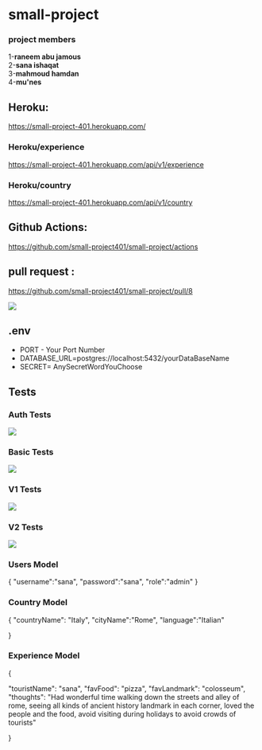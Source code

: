 # small-project

### project members

1-**raneem abu jamous**</br>
2-**sana ishaqat**</br>
3-**mahmoud hamdan**</br>
4-**mu'nes**</br>


## Heroku:

https://small-project-401.herokuapp.com/

### Heroku/experience

https://small-project-401.herokuapp.com/api/v1/experience

### Heroku/country

https://small-project-401.herokuapp.com/api/v1/country

## Github Actions:

https://github.com/small-project401/small-project/actions

## pull request :

https://github.com/small-project401/small-project/pull/8


![](lab10.PNG)

## .env

- PORT - Your Port Number
- DATABASE_URL=postgres://localhost:5432/yourDataBaseName
- SECRET= AnySecretWordYouChoose

## Tests

### Auth Tests

![](auth.test.all.passed.PNG)

### Basic Tests

![](basic.test.allPassed.PNG)

### V1 Tests

![](v1.test.allPassed.PNG)

### V2 Tests

![](v2.test.allPassed.PNG)

### Users Model
{
    "username":"sana",
    "password":"sana",
    "role":"admin"
}


### Country Model

 {
     "countryName": "Italy",
    "cityName":"Rome",
    "language":"Italian"
     
 }

 ### Experience Model 
{

"touristName": "sana",
    "favFood": "pizza",
    "favLandmark": "colosseum",
    "thoughts": "Had wonderful time walking down the streets and alley of rome, seeing all kinds of ancient history landmark in each corner, loved the people and the food, avoid visiting during holidays to avoid crowds of tourists"

}

